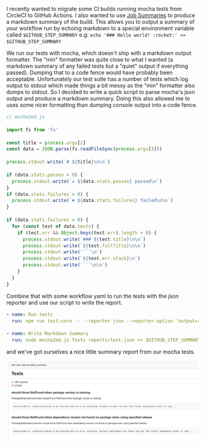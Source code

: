 <!--
.. title: Generating a GitHub Markdown Summary from Mocha
.. slug: mocha-markdown
.. date: 2022-09-20 00:00:00
.. tags: javascript,testing,github
.. category: 
.. link: 
.. description: 
.. type: text
-->

I recently wanted to migrate some CI builds running mocha tests from CircleCI to GitHub Actions. I also wanted to use [Job Summaries](https://github.blog/2022-05-09-supercharging-github-actions-with-job-summaries/) to produce a markdown summary of the build. This allows you to output a summary of your workflow run by echoing markdown to a special environment variable called `$GITHUB_STEP_SUMMARY` e.g: `echo '### Hello world! :rocket:' >> $GITHUB_STEP_SUMMARY`

We run our tests with mocha, which doesn't ship with a markdown output formatter. The "min" formatter was quite close to what I wanted (a markdown summary of any failed tests but a "quiet" output if everything passed). Dumping that to a code fence would have probably been acceptable. Unfortunately our test suite has a number of tests which log output to stdout which made things a bit messy as the "min" formatter also dumps to stdout. So I decided to write a quick script to parse mocha's json output and produce a markdown summary. Doing this also allowed me to uses some nicer formatting than dumping console output into a code fence.

```js
// mocha2md.js

import fs from 'fs'

const title = process.argv[2]
const data = JSON.parse(fs.readFileSync(process.argv[3]))

process.stdout.write(`# ${title}\n\n`)

if (data.stats.passes > 0) {
  process.stdout.write(`✔ ${data.stats.passes} passed\n`)
}
if (data.stats.failures > 0) {
  process.stdout.write(`✖ ${data.stats.failures} failed\n\n`)
}

if (data.stats.failures > 0) {
  for (const test of data.tests) {
    if (test.err && Object.keys(test.err).length > 0) {
      process.stdout.write(`### ${test.title}\n\n`)
      process.stdout.write(`${test.fullTitle}\n\n`)
      process.stdout.write('```\n')
      process.stdout.write(`${test.err.stack}\n`)
      process.stdout.write('```\n\n')
    }
  }
}
```

Combine that with some workflow yaml to run the tests with the json reporter and use our script to write the report.

```yaml
- name: Run tests
  run: npm run test:core -- --reporter json --reporter-option 'output=reports/test.json'

- name: Write Markdown Summary
  run: node mocha2md.js Tests reports/test.json >> $GITHUB_STEP_SUMMARY
```

and we've got ourselves a nice little summary report from our mocha tests.

![example markdown summary](/images/markdown-summary.png)
